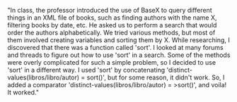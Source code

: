 "In class, the professor introduced the use of BaseX to query different things in an XML file of books, 
such as finding authors with the name X, filtering books by date, etc. 
He asked us to perform a search that would order the authors alphabetically.
We tried various methods, but most of them involved creating variables and sorting them by X.
While researching, I discovered that there was a function called 'sort'.
I looked at many forums and threads to figure out how to use 'sort' in a search.
Some of the methods were overly complicated for such a simple problem, so I decided to use 'sort' in a different way.
I used 'sort' by concatenating 'distinct-values(libros/libro/autor) = sort()', but for some reason, it didn't work. 
So, I added a comparator 'distinct-values(libros/libro/autor) = >sort()', and voila! It worked."



